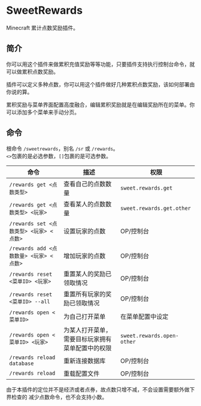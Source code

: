 # SweetRewards

Minecraft 累计点数奖励插件。

## 简介

你可以用这个插件来做累积充值奖励等等功能，只要插件支持执行控制台命令，就可以做累积点数奖励。

插件可以定义多种点数，你可以用这个插件做好几种累积点数奖励，该如何部署由你说的算。

累积奖励与菜单界面配置高度融合，编辑累积奖励就是在编辑奖励所在的菜单。你可以添加多个菜单来手动分页。

## 命令

根命令 `/sweetrewards`，别名 `/sr` 或 `/rewards`。  
`<>`包裹的是必选参数，`[]`包裹的是可选参数。

| 命令                              | 描述                       | 权限                         |
|---------------------------------|--------------------------|----------------------------|
| `/rewards get <点数类型>`           | 查看自己的点数数量                | `sweet.rewards.get`        |
| `/rewards get <点数类型> <玩家>`      | 查看某人的点数数量                | `sweet.rewards.get.other`  |
| `/rewards set <点数类型> <玩家> <点数>` | 设置玩家的点数                  | OP/控制台                     |
| `/rewards add <点数数量> <玩家> <点数>` | 增加玩家的点数                  | OP/控制台                     |
| `/rewards reset <菜单ID> <玩家>`    | 重置某人的奖励已领取情况             | OP/控制台                     |
| `/rewards reset <菜单ID> --all`   | 重置所有玩家的奖励已领取情况           | OP/控制台                     |
| `/rewards open <菜单ID>`          | 为自己打开菜单                  | 在菜单配置中设定                   |
| `/rewards open <菜单ID> <玩家>`     | 为某人打开菜单，需要目标玩家拥有菜单配置中的权限 | `sweet.rewards.open-other` |
| `/rewards reload database`      | 重新连接数据库                  | OP/控制台                     |
| `/rewards reload`               | 重载配置文件                   | OP/控制台                     |

由于本插件的定位并不是经济或者点券，故点数只增不减，不会设置需要额外做下界检查的 减少点数命令，也不会支持小数。
